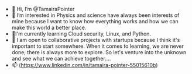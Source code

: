 - 👋 Hi, I’m @TamairaPointer
- 👀 I’m interested in Physics and science have always been interests of mine because I want to know how everything works and how we can make this world a better place.
- 🌱I'm currently learning Cloud security, Linux, and Python.
- 💞️ I am open to collaborative projects with startups because I think it's important to start somewhere. When it comes to learning, we are never done; there is always more to explore. So let's venture into the unknown and see what we can achieve together....
- 📫 (https://www.linkedin.com/in/tamaira-pointer-55015610b)

<!---
TamairaPointer/TamairaPointer is a ✨ special ✨ repository because its `README.md` (this file) appears on your GitHub profile.
You can click the Preview link to take a look at your changes.
--->
